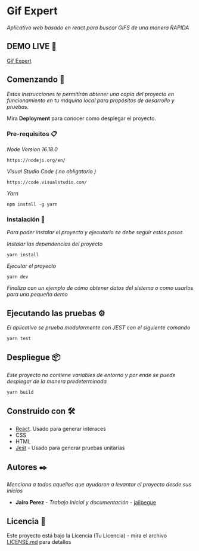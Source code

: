 # Gif Expert

_Aplicativo web basado en react para buscar GIFS de una manera RAPIDA_

## DEMO LIVE 🚀

[Gif Expert](https://gifexpert-tan.vercel.app/)	

## Comenzando 🚀

_Estas instrucciones te permitirán obtener una copia del proyecto en funcionamiento en tu máquina local para propósitos de desarrollo y pruebas._

Mira **Deployment** para conocer como desplegar el proyecto.


### Pre-requisitos 📋

_Node Version 16.18.0_

```
https://nodejs.org/en/
```

_Visual Studio Code ( no obligatorio )_

```
https://code.visualstudio.com/
```

_Yarn_

```
npm install -g yarn 
```



### Instalación 🔧

_Para poder instalar el proyecto y ejecutarlo se debe seguir estos pasos_

_Instalar las dependencias del proyecto_

```
yarn install
```

_Ejecutar el proyecto_

```
yarn dev
```

_Finaliza con un ejemplo de cómo obtener datos del sistema o como usarlos para una pequeña demo_

## Ejecutando las pruebas ⚙️

_El aplicativo se prueba modularmente con JEST con el siguiente comando_

```
yarn test
```


## Despliegue 📦

_Este proyecto no contiene variables de entorno y por ende se puede desplegar de la manera predeterminada_

```
yarn build
```


## Construido con 🛠️

* [React](https://reactjs.org/). Usado para generar interaces
* CSS 
* HTML
* [Jest](https://jestjs.io/) - Usado para generar pruebas unitarias


## Autores ✒️

_Menciona a todos aquellos que ayudaron a levantar el proyecto desde sus inicios_

* **Jairo Perez** - *Trabajo Inicial y documentación* - [jaiipegue](https://github.com/jaiipegue)


## Licencia 📄

Este proyecto está bajo la Licencia (Tu Licencia) - mira el archivo [LICENSE.md](LICENSE.md) para detalles
